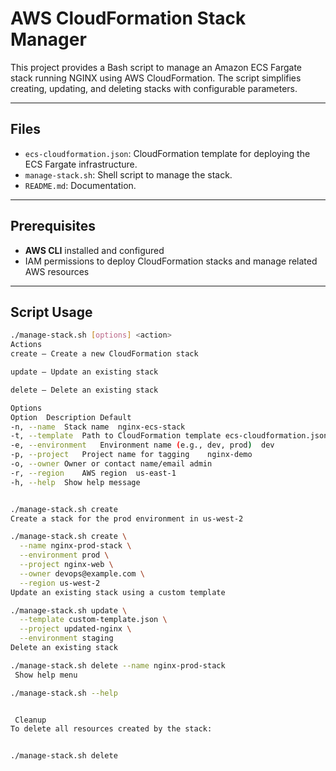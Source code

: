 # AWS CloudFormation Stack Manager

This project provides a Bash script to manage an Amazon ECS Fargate stack running NGINX using AWS CloudFormation. The script simplifies creating, updating, and deleting stacks with configurable parameters.

---

##  Files

- `ecs-cloudformation.json`: CloudFormation template for deploying the ECS Fargate infrastructure.
- `manage-stack.sh`: Shell script to manage the stack.
- `README.md`: Documentation.

---

## Prerequisites

- **AWS CLI** installed and configured
- IAM permissions to deploy CloudFormation stacks and manage related AWS resources

---

## Script Usage

```bash
./manage-stack.sh [options] <action>
Actions
create – Create a new CloudFormation stack

update – Update an existing stack

delete – Delete an existing stack

Options
Option	Description	Default
-n, --name	Stack name	nginx-ecs-stack
-t, --template	Path to CloudFormation template	ecs-cloudformation.json
-e, --environment	Environment name (e.g., dev, prod)	dev
-p, --project	Project name for tagging	nginx-demo
-o, --owner	Owner or contact name/email	admin
-r, --region	AWS region	us-east-1
-h, --help	Show help message	


./manage-stack.sh create
Create a stack for the prod environment in us-west-2

./manage-stack.sh create \
  --name nginx-prod-stack \
  --environment prod \
  --project nginx-web \
  --owner devops@example.com \
  --region us-west-2
Update an existing stack using a custom template

./manage-stack.sh update \
  --template custom-template.json \
  --project updated-nginx \
  --environment staging
Delete an existing stack

./manage-stack.sh delete --name nginx-prod-stack
 Show help menu

./manage-stack.sh --help


 Cleanup
To delete all resources created by the stack:


./manage-stack.sh delete